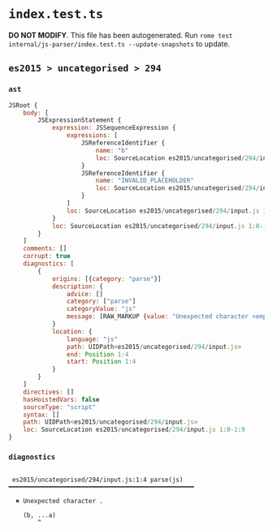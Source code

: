 # `index.test.ts`

**DO NOT MODIFY**. This file has been autogenerated. Run `rome test internal/js-parser/index.test.ts --update-snapshots` to update.

## `es2015 > uncategorised > 294`

### `ast`

```javascript
JSRoot {
	body: [
		JSExpressionStatement {
			expression: JSSequenceExpression {
				expressions: [
					JSReferenceIdentifier {
						name: "b"
						loc: SourceLocation es2015/uncategorised/294/input.js 1:1-1:2 (b)
					}
					JSReferenceIdentifier {
						name: "INVALID_PLACEHOLDER"
						loc: SourceLocation es2015/uncategorised/294/input.js 1:9-1:9
					}
				]
				loc: SourceLocation es2015/uncategorised/294/input.js 1:0-1:9
			}
			loc: SourceLocation es2015/uncategorised/294/input.js 1:0-1:9
		}
	]
	comments: []
	corrupt: true
	diagnostics: [
		{
			origins: [{category: "parse"}]
			description: {
				advice: []
				category: ["parse"]
				categoryValue: "js"
				message: [RAW_MARKUP {value: "Unexpected character <emphasis>"}, ".", RAW_MARKUP {value: "</emphasis>"}]
			}
			location: {
				language: "js"
				path: UIDPath<es2015/uncategorised/294/input.js>
				end: Position 1:4
				start: Position 1:4
			}
		}
	]
	directives: []
	hasHoistedVars: false
	sourceType: "script"
	syntax: []
	path: UIDPath<es2015/uncategorised/294/input.js>
	loc: SourceLocation es2015/uncategorised/294/input.js 1:0-1:9
}
```

### `diagnostics`

```

 es2015/uncategorised/294/input.js:1:4 parse(js) ━━━━━━━━━━━━━━━━━━━━━━━━━━━━━━━━━━━━━━━━━━━━━━━━━━━

  ✖ Unexpected character .

    (b, ...a)
        ^


```
